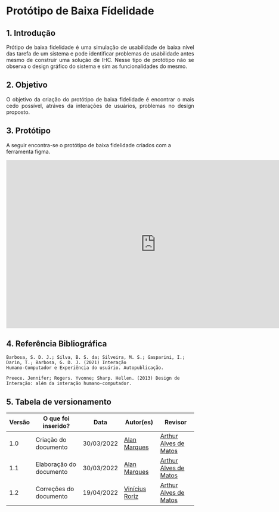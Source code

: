 # Protótipo de Baixa Fídelidade

## 1. Introdução
<p align='justify'>
  Prótipo de baixa fidelidade é uma simulação de usabilidade de baixa nível das tarefa de um sistema e pode identificar problemas de usabilidade antes mesmo de construir uma solução de IHC. Nesse tipo de protótipo não se observa o design gráfico do sistema e sim as funcionalidades do mesmo.
</p>

## 2. Objetivo
<p align='justify'>
  O objetivo da criação do protótipo de baixa fidelidade é encontrar o mais cedo possível, atráves da interações de usuários, problemas no design proposto. 
</p>

## 3. Protótipo
A seguir encontra-se o protótipo de baixa fidelidade criados com a ferramenta figma.
<iframe style="border: 1px solid rgba(0, 0, 0, 0.1);" width="800" height="450" src="https://www.figma.com/embed?embed_host=share&url=https%3A%2F%2Fwww.figma.com%2Fproto%2FemBDLJS0qf2BQVj8mAzJIX%2FItabuna%3Fnode-id%3D15%253A228%26scaling%3Dcontain%26page-id%3D0%253A1%26starting-point-node-id%3D16%253A297" allowfullscreen></iframe>


## 4. Referência Bibliográfica
    Barbosa, S. D. J.; Silva, B. S. da; Silveira, M. S.; Gasparini, I.; Darin, T.; Barbosa, G. D. J. (2021) Interação
    Humano-Computador e Experiência do usuário. Autopublicação.

    Preece. Jennifer; Rogers. Yvonne; Sharp. Hellen. (2013) Design de Interação: além da interação humano-computador.

## 5. Tabela de versionamento
Versão |  O que foi inserido? | Data | Autor(es)| Revisor
---- |----- | ---- | ---- | ----
1.0 | Criação do documento |30/03/2022| [Alan Marques](https://github.com/alan-ms) | [Arthur Alves de Matos](https://github.com/Arthur-Gaudium) |
1.1| Elaboração do documento | 30/03/2022 | [Alan Marques](https://github.com/alan-ms) | [Arthur Alves de Matos](https://github.com/Arthur-Gaudium) |
1.2| Correções do documento | 19/04/2022| [Vinícius Roriz](https://github.com/viniciusroriz) | [Arthur Alves de Matos](https://github.com/Arthur-Gaudium) |
